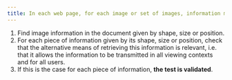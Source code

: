 ```yaml
---
title: In each web page, for each image or set of images, information must not be conveyed solely [by shape, size or location](#indication-conveyed-by-shape-size-or-location). Is this rule implemented appropriately?
---
```


1. Find image information in the document given by shape, size or position.
2. For each piece of information given by its shape, size or position, check that the alternative means of retrieving this information is relevant, i.e. that it allows the information to be transmitted in all viewing contexts and for all users.
3. If this is the case for each piece of information, **the test is validated**.
